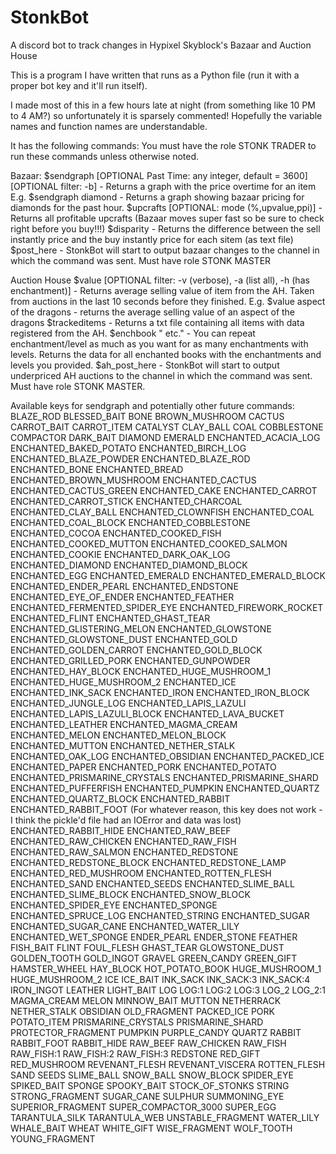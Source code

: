 # StonkBot
 A discord bot to track changes in Hypixel Skyblock's Bazaar and Auction House

This is a program I have written that runs as a Python file (run it with a proper bot key and it'll run itself).

I made most of this in a few hours late at night (from something like 10 PM to 4 AM?) so unfortunately it is sparsely commented! Hopefully the variable names and function names are understandable.

It has the following commands:
You must have the role STONK TRADER to run these commands unless otherwise noted.

Bazaar:
$sendgraph <key> [OPTIONAL Past Time: any integer, default = 3600] [OPTIONAL filter: -b] - Returns a graph with the price overtime for an item
     E.g. $sendgraph diamond - Returns a graph showing bazaar pricing for diamonds for the past hour.
$upcrafts [OPTIONAL: mode (%,upvalue,ppi)] - Returns all profitable upcrafts (Bazaar moves super fast so be sure to check right before you buy!!!)
$disparity - Returns the difference between the sell instantly price and the buy instantly price for each sitem (as text file)
$post_here - StonkBot will start to output bazaar changes to the channel in which the command was sent. Must have role STONK MASTER

Auction House
$value [OPTIONAL filter: -v (verbose), -a (list all), -h <enchantment> (has enchantment)] <item name> - Returns average selling value of item from the AH. Taken from auctions in the last 10 seconds before they finished.
     E.g. $value aspect of the dragons - returns the average selling value of an aspect of the dragons
$trackeditems - Returns a txt file containing all items with data registered from the AH.
$enchbook "<enchantment> <level> etc." - You can repeat enchantment/level as much as you want for as many enchantments with levels. Returns the data for all enchanted books with the enchantments and levels you provided.
$ah_post_here - StonkBot will start to output underpriced AH auctions to the channel in which the command was sent. Must have role STONK MASTER.


    
Available keys for sendgraph and potentially other future commands:
BLAZE_ROD
BLESSED_BAIT
BONE
BROWN_MUSHROOM
CACTUS
CARROT_BAIT
CARROT_ITEM
CATALYST
CLAY_BALL
COAL
COBBLESTONE
COMPACTOR
DARK_BAIT
DIAMOND
EMERALD
ENCHANTED_ACACIA_LOG
ENCHANTED_BAKED_POTATO
ENCHANTED_BIRCH_LOG
ENCHANTED_BLAZE_POWDER
ENCHANTED_BLAZE_ROD
ENCHANTED_BONE
ENCHANTED_BREAD
ENCHANTED_BROWN_MUSHROOM
ENCHANTED_CACTUS
ENCHANTED_CACTUS_GREEN
ENCHANTED_CAKE
ENCHANTED_CARROT
ENCHANTED_CARROT_STICK
ENCHANTED_CHARCOAL
ENCHANTED_CLAY_BALL
ENCHANTED_CLOWNFISH
ENCHANTED_COAL
ENCHANTED_COAL_BLOCK
ENCHANTED_COBBLESTONE
ENCHANTED_COCOA
ENCHANTED_COOKED_FISH
ENCHANTED_COOKED_MUTTON
ENCHANTED_COOKED_SALMON
ENCHANTED_COOKIE
ENCHANTED_DARK_OAK_LOG
ENCHANTED_DIAMOND
ENCHANTED_DIAMOND_BLOCK
ENCHANTED_EGG
ENCHANTED_EMERALD
ENCHANTED_EMERALD_BLOCK
ENCHANTED_ENDER_PEARL
ENCHANTED_ENDSTONE
ENCHANTED_EYE_OF_ENDER
ENCHANTED_FEATHER
ENCHANTED_FERMENTED_SPIDER_EYE
ENCHANTED_FIREWORK_ROCKET
ENCHANTED_FLINT
ENCHANTED_GHAST_TEAR
ENCHANTED_GLISTERING_MELON
ENCHANTED_GLOWSTONE
ENCHANTED_GLOWSTONE_DUST
ENCHANTED_GOLD
ENCHANTED_GOLDEN_CARROT
ENCHANTED_GOLD_BLOCK
ENCHANTED_GRILLED_PORK
ENCHANTED_GUNPOWDER
ENCHANTED_HAY_BLOCK
ENCHANTED_HUGE_MUSHROOM_1
ENCHANTED_HUGE_MUSHROOM_2
ENCHANTED_ICE
ENCHANTED_INK_SACK
ENCHANTED_IRON
ENCHANTED_IRON_BLOCK
ENCHANTED_JUNGLE_LOG
ENCHANTED_LAPIS_LAZULI
ENCHANTED_LAPIS_LAZULI_BLOCK
ENCHANTED_LAVA_BUCKET
ENCHANTED_LEATHER
ENCHANTED_MAGMA_CREAM
ENCHANTED_MELON
ENCHANTED_MELON_BLOCK
ENCHANTED_MUTTON
ENCHANTED_NETHER_STALK
ENCHANTED_OAK_LOG
ENCHANTED_OBSIDIAN
ENCHANTED_PACKED_ICE
ENCHANTED_PAPER
ENCHANTED_PORK
ENCHANTED_POTATO
ENCHANTED_PRISMARINE_CRYSTALS
ENCHANTED_PRISMARINE_SHARD
ENCHANTED_PUFFERFISH
ENCHANTED_PUMPKIN
ENCHANTED_QUARTZ
ENCHANTED_QUARTZ_BLOCK
ENCHANTED_RABBIT
ENCHANTED_RABBIT_FOOT (For whatever reason, this key does not work - I think the pickle'd file had an IOError and data was lost)
ENCHANTED_RABBIT_HIDE
ENCHANTED_RAW_BEEF
ENCHANTED_RAW_CHICKEN
ENCHANTED_RAW_FISH
ENCHANTED_RAW_SALMON
ENCHANTED_REDSTONE
ENCHANTED_REDSTONE_BLOCK
ENCHANTED_REDSTONE_LAMP
ENCHANTED_RED_MUSHROOM
ENCHANTED_ROTTEN_FLESH
ENCHANTED_SAND
ENCHANTED_SEEDS
ENCHANTED_SLIME_BALL
ENCHANTED_SLIME_BLOCK
ENCHANTED_SNOW_BLOCK
ENCHANTED_SPIDER_EYE
ENCHANTED_SPONGE
ENCHANTED_SPRUCE_LOG
ENCHANTED_STRING
ENCHANTED_SUGAR
ENCHANTED_SUGAR_CANE
ENCHANTED_WATER_LILY
ENCHANTED_WET_SPONGE
ENDER_PEARL
ENDER_STONE
FEATHER
FISH_BAIT
FLINT
FOUL_FLESH
GHAST_TEAR
GLOWSTONE_DUST
GOLDEN_TOOTH
GOLD_INGOT
GRAVEL
GREEN_CANDY
GREEN_GIFT
HAMSTER_WHEEL
HAY_BLOCK
HOT_POTATO_BOOK
HUGE_MUSHROOM_1
HUGE_MUSHROOM_2
ICE
ICE_BAIT
INK_SACK
INK_SACK:3
INK_SACK:4
IRON_INGOT
LEATHER
LIGHT_BAIT
LOG
LOG:1
LOG:2
LOG:3
LOG_2
LOG_2:1
MAGMA_CREAM
MELON
MINNOW_BAIT
MUTTON
NETHERRACK
NETHER_STALK
OBSIDIAN
OLD_FRAGMENT
PACKED_ICE
PORK
POTATO_ITEM
PRISMARINE_CRYSTALS
PRISMARINE_SHARD
PROTECTOR_FRAGMENT
PUMPKIN
PURPLE_CANDY
QUARTZ
RABBIT
RABBIT_FOOT
RABBIT_HIDE
RAW_BEEF
RAW_CHICKEN
RAW_FISH
RAW_FISH:1
RAW_FISH:2
RAW_FISH:3
REDSTONE
RED_GIFT
RED_MUSHROOM
REVENANT_FLESH
REVENANT_VISCERA
ROTTEN_FLESH
SAND
SEEDS
SLIME_BALL
SNOW_BALL
SNOW_BLOCK
SPIDER_EYE
SPIKED_BAIT
SPONGE
SPOOKY_BAIT
STOCK_OF_STONKS
STRING
STRONG_FRAGMENT
SUGAR_CANE
SULPHUR
SUMMONING_EYE
SUPERIOR_FRAGMENT
SUPER_COMPACTOR_3000
SUPER_EGG
TARANTULA_SILK
TARANTULA_WEB
UNSTABLE_FRAGMENT
WATER_LILY
WHALE_BAIT
WHEAT
WHITE_GIFT
WISE_FRAGMENT
WOLF_TOOTH
YOUNG_FRAGMENT
